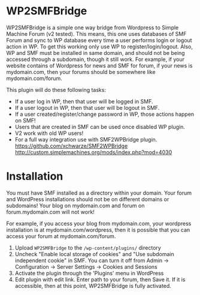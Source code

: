 WP2SMFBridge
====

WP2SMFBridge is a simple one way bridge from Wordpress to Simple Machine Forum (v2 tested). This means, this one uses databases of SMF Forum and sync to WP database every time a user performs login or logout action in WP. To get this working only use WP to register/login/logout. Also, WP and SMF must be installed in same domain, and should not be being accessed through a subdomain, though it still work. For example, if your website contains of Wordpress for news and SMF for forum, if your news is mydomain.com, then your forums should be somewhere like mydomain.com/forum.

This plugin will do these following tasks:

* If a user log in WP, then that user will be logged in SMF.
* If a user logout in WP, then that user will be logout in SMF.
* If a user created/register/change password in WP, those actions happen on SMF! 
* Users that are created in SMF can be used once disabled WP plugin.
* V2 work with old WP users!
* For a full way integration use with SMF2WPBridge plugin.
	https://github.com/xchwarze/SMF2WPBridge
	http://custom.simplemachines.org/mods/index.php?mod=4030


Installation
====

You must have SMF installed as a directory within your domain. Your forum and WordPress installations should not be on different domains or subdomains! Your blog on mydomain.com and forum on forum.mydomain.com will not work!

For example, if you access your blog from mydomain.com, your wordpress installation is at mydomain.com/wordpress, then it is possible that you can access your forum at mydomain.com/forum. 

1. Upload `WP2SMFBridge` to the `/wp-content/plugins/` directory
2. Uncheck "Enable local storage of cookies" and "Use subdomain independent cookie" in SMF. You can turn it off from Admin -> Configuration -> Server Settings -> Cookies and Sessions
3. Activate the plugin through the 'Plugins' menu in WordPress
4. Edit plugin with edit link. Enter path to your forum, then Save it. If it is accessible, then at this point, WP2SMFBridge is fully activated.

